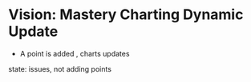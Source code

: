 # Vision: Mastery Charting Dynamic Update

* A point is added , charts updates

state: issues, not adding points
